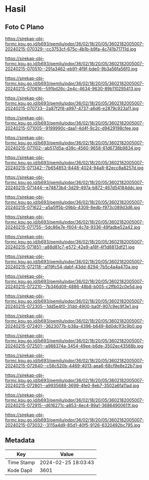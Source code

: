 # Hasil

## Foto C Plano

https://sirekap-obj-formc.kpu.go.id/b693/pemilu/pdpr/36/02/18/20/05/3602182005007-20240215-070329--cc3753cf-675c-4b1b-b9fa-4c741b71711d.jpg

https://sirekap-obj-formc.kpu.go.id/b693/pemilu/pdpr/36/02/18/20/05/3602182005007-20240215-070510--291a3462-eb91-4f9f-bde0-9b3a56fa56f0.jpg

https://sirekap-obj-formc.kpu.go.id/b693/pemilu/pdpr/36/02/18/20/05/3602182005007-20240215-070616--591bd26c-2e4c-4634-9630-89b110295413.jpg

https://sirekap-obj-formc.kpu.go.id/b693/pemilu/pdpr/36/02/18/20/05/3602182005007-20240215-070733--2a87f2f8-a997-4737-a6d6-e2879c923a11.jpg

https://sirekap-obj-formc.kpu.go.id/b693/pemilu/pdpr/36/02/18/20/05/3602182005007-20240215-071005--9199990c-daa1-4d4f-9c2c-d9429198cfee.jpg

https://sirekap-obj-formc.kpu.go.id/b693/pemilu/pdpr/36/02/18/20/05/3602182005007-20240215-071102--ab517d5a-d39c-4560-9658-61d6738b9834.jpg

https://sirekap-obj-formc.kpu.go.id/b693/pemilu/pdpr/36/02/18/20/05/3602182005007-20240215-071342--7b654853-8448-4024-94a8-82ecc8a8257d.jpg

https://sirekap-obj-formc.kpu.go.id/b693/pemilu/pdpr/36/02/18/20/05/3602182005007-20240215-071444--e74873b4-3d29-497a-b872-467d54184ddc.jpg

https://sirekap-obj-formc.kpu.go.id/b693/pemilu/pdpr/36/02/18/20/05/3602182005007-20240215-071622--a5a5ff5b-09bb-4309-8edb-f973c089d3d6.jpg

https://sirekap-obj-formc.kpu.go.id/b693/pemilu/pdpr/36/02/18/20/05/3602182005007-20240215-071755--5dc86e7e-f604-4c7d-9336-49fadbe52a42.jpg

https://sirekap-obj-formc.kpu.go.id/b693/pemilu/pdpr/36/02/18/20/05/3602182005007-20240215-071851--a88d81c7-e572-42e9-a18f-4f1d8813df21.jpg

https://sirekap-obj-formc.kpu.go.id/b693/pemilu/pdpr/36/02/18/20/05/3602182005007-20240215-072118--a119fc54-dabf-43dd-8294-7b5c4a4a470a.jpg

https://sirekap-obj-formc.kpu.go.id/b693/pemilu/pdpr/36/02/18/20/05/3602182005007-20240215-072210--7b346d09-4886-48b8-b005-c2ffb02c0e5d.jpg

https://sirekap-obj-formc.kpu.go.id/b693/pemilu/pdpr/36/02/18/20/05/3602182005007-20240215-072305--1dd5e4f0-31dd-4900-ba0f-907c9ec9f3e1.jpg

https://sirekap-obj-formc.kpu.go.id/b693/pemilu/pdpr/36/02/18/20/05/3602182005007-20240215-072401--3623077b-b38a-4396-b649-8d0dc1f3c9b0.jpg

https://sirekap-obj-formc.kpu.go.id/b693/pemilu/pdpr/36/02/18/20/05/3602182005007-20240215-072501--a988374a-3454-49ee-b6de-3502ec43568b.jpg

https://sirekap-obj-formc.kpu.go.id/b693/pemilu/pdpr/36/02/18/20/05/3602182005007-20240215-072640--c58c520b-4469-4013-aea6-68cf9e8e22b7.jpg

https://sirekap-obj-formc.kpu.go.id/b693/pemilu/pdpr/36/02/18/20/05/3602182005007-20240215-072801--a9935688-3699-4fe0-8eb7-3502a6fa11ad.jpg

https://sirekap-obj-formc.kpu.go.id/b693/pemilu/pdpr/36/02/18/20/05/3602182005007-20240215-072915--d616271c-a853-4ec4-89a1-36864900611f.jpg

https://sirekap-obj-formc.kpu.go.id/b693/pemilu/pdpr/36/02/18/20/05/3602182005007-20240215-073032--3115a4d9-85d1-40f5-9126-6320492bc795.jpg


## Metadata

| Key        | Value               |
| ---------- | ------------------- |
| Time Stamp | 2024-02-25 18:03:43 |
| Kode Dapil | 3601                |



